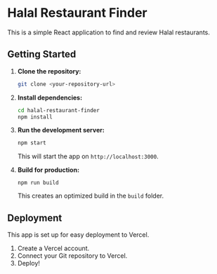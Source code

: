# Halal Restaurant Finder

This is a simple React application to find and review Halal restaurants.

## Getting Started

1.  **Clone the repository:**
    ```bash
    git clone <your-repository-url>
    ```

2.  **Install dependencies:**
    ```bash
    cd halal-restaurant-finder
    npm install
    ```

3.  **Run the development server:**
    ```bash
    npm start
    ```
    This will start the app on `http://localhost:3000`.

4. **Build for production:**
    ```
    npm run build
    ```
     This creates an optimized build in the `build` folder.

## Deployment
This app is set up for easy deployment to Vercel.
1. Create a Vercel account.
2. Connect your Git repository to Vercel.
3. Deploy!
